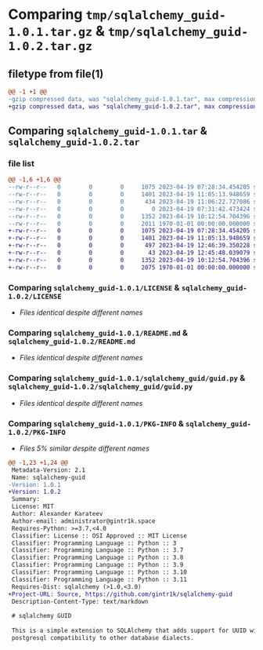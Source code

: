 # Comparing `tmp/sqlalchemy_guid-1.0.1.tar.gz` & `tmp/sqlalchemy_guid-1.0.2.tar.gz`

## filetype from file(1)

```diff
@@ -1 +1 @@
-gzip compressed data, was "sqlalchemy_guid-1.0.1.tar", max compression
+gzip compressed data, was "sqlalchemy_guid-1.0.2.tar", max compression
```

## Comparing `sqlalchemy_guid-1.0.1.tar` & `sqlalchemy_guid-1.0.2.tar`

### file list

```diff
@@ -1,6 +1,6 @@
--rw-r--r--   0        0        0     1075 2023-04-19 07:28:34.454205 sqlalchemy_guid-1.0.1/LICENSE
--rw-r--r--   0        0        0     1401 2023-04-19 11:05:13.948659 sqlalchemy_guid-1.0.1/README.md
--rw-r--r--   0        0        0      434 2023-04-19 11:06:22.727086 sqlalchemy_guid-1.0.1/pyproject.toml
--rw-r--r--   0        0        0        0 2023-04-19 07:31:42.473424 sqlalchemy_guid-1.0.1/sqlalchemy_guid/__init__.py
--rw-r--r--   0        0        0     1352 2023-04-19 10:12:54.704396 sqlalchemy_guid-1.0.1/sqlalchemy_guid/guid.py
--rw-r--r--   0        0        0     2011 1970-01-01 00:00:00.000000 sqlalchemy_guid-1.0.1/PKG-INFO
+-rw-r--r--   0        0        0     1075 2023-04-19 07:28:34.454205 sqlalchemy_guid-1.0.2/LICENSE
+-rw-r--r--   0        0        0     1401 2023-04-19 11:05:13.948659 sqlalchemy_guid-1.0.2/README.md
+-rw-r--r--   0        0        0      497 2023-04-19 12:46:39.350228 sqlalchemy_guid-1.0.2/pyproject.toml
+-rw-r--r--   0        0        0       43 2023-04-19 12:45:48.039079 sqlalchemy_guid-1.0.2/sqlalchemy_guid/__init__.py
+-rw-r--r--   0        0        0     1352 2023-04-19 10:12:54.704396 sqlalchemy_guid-1.0.2/sqlalchemy_guid/guid.py
+-rw-r--r--   0        0        0     2075 1970-01-01 00:00:00.000000 sqlalchemy_guid-1.0.2/PKG-INFO
```

### Comparing `sqlalchemy_guid-1.0.1/LICENSE` & `sqlalchemy_guid-1.0.2/LICENSE`

 * *Files identical despite different names*

### Comparing `sqlalchemy_guid-1.0.1/README.md` & `sqlalchemy_guid-1.0.2/README.md`

 * *Files identical despite different names*

### Comparing `sqlalchemy_guid-1.0.1/sqlalchemy_guid/guid.py` & `sqlalchemy_guid-1.0.2/sqlalchemy_guid/guid.py`

 * *Files identical despite different names*

### Comparing `sqlalchemy_guid-1.0.1/PKG-INFO` & `sqlalchemy_guid-1.0.2/PKG-INFO`

 * *Files 5% similar despite different names*

```diff
@@ -1,23 +1,24 @@
 Metadata-Version: 2.1
 Name: sqlalchemy-guid
-Version: 1.0.1
+Version: 1.0.2
 Summary: 
 License: MIT
 Author: Alexander Karateev
 Author-email: administrator@gintr1k.space
 Requires-Python: >=3.7,<4.0
 Classifier: License :: OSI Approved :: MIT License
 Classifier: Programming Language :: Python :: 3
 Classifier: Programming Language :: Python :: 3.7
 Classifier: Programming Language :: Python :: 3.8
 Classifier: Programming Language :: Python :: 3.9
 Classifier: Programming Language :: Python :: 3.10
 Classifier: Programming Language :: Python :: 3.11
 Requires-Dist: sqlalchemy (>1.0,<3.0)
+Project-URL: Source, https://github.com/gintr1k/sqlalchemy-guid
 Description-Content-Type: text/markdown
 
 # sqlalchemy GUID
 
 This is a simple extension to SQLAlchemy that adds support for UUID with 
 postgresql compatibility to other database dialects.
```

